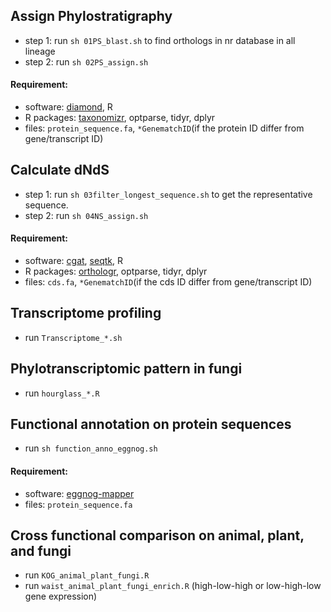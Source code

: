 ## Assign Phylostratigraphy 
- step 1: run `sh 01PS_blast.sh` to find orthologs in nr database in all lineage
- step 2: run `sh 02PS_assign.sh`
#### Requirement:
- software: [diamond](https://github.com/bbuchfink/diamond), R
- R packages: [taxonomizr](https://cran.r-project.org/web/packages/taxonomizr/index.html), optparse, tidyr, dplyr
- files: `protein_sequence.fa`, `*GenematchID`(if the protein ID differ from gene/transcript ID)

## Calculate dNdS
- step 1: run `sh 03filter_longest_sequence.sh` to get the representative sequence.
- step 2: run `sh 04NS_assign.sh`
#### Requirement:
- software: [cgat](https://github.com/cgat-developers/cgat-apps), [seqtk](https://github.com/lh3/seqtk), R
- R packages: [orthologr](https://github.com/drostlab/orthologr), optparse, tidyr, dplyr
- files: `cds.fa`, `*GenematchID`(if the cds ID differ from gene/transcript ID)

## Transcriptome profiling
- run `Transcriptome_*.sh`

## Phylotranscriptomic pattern in fungi
- run `hourglass_*.R`

## Functional annotation on protein sequences
- run `sh function_anno_eggnog.sh`
#### Requirement:
- software: [eggnog-mapper](https://github.com/eggnogdb/eggnog-mapper)
- files: `protein_sequence.fa`

## Cross functional comparison on animal, plant, and fungi
- run `KOG_animal_plant_fungi.R`
- run `waist_animal_plant_fungi_enrich.R` (high-low-high or low-high-low gene expression)
